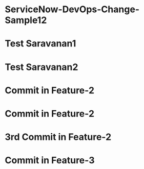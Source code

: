 # ServiceNow-DevOps-Change-Sample12
# Test Saravanan1
# Test Saravanan2
# Commit in Feature-2
# Commit in Feature-2
# 3rd Commit in Feature-2
# Commit in Feature-3
